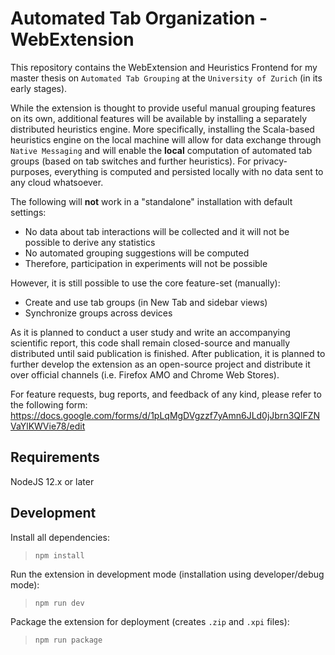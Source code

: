 # Automated Tab Organization - WebExtension

This repository contains the WebExtension and Heuristics Frontend for my master thesis on `Automated Tab Grouping` at the `University of Zurich` (in its early stages).

While the extension is thought to provide useful manual grouping features on its own, additional features will be available by installing a separately distributed heuristics engine. More specifically, installing the Scala-based heuristics engine on the local machine will allow for data exchange through `Native Messaging` and will enable the **local** computation of automated tab groups (based on tab switches and further heuristics). For privacy-purposes, everything is computed and persisted locally with no data sent to any cloud whatsoever.

The following will **not** work in a "standalone" installation with default settings:

- No data about tab interactions will be collected and it will not be possible to derive any statistics
- No automated grouping suggestions will be computed
- Therefore, participation in experiments will not be possible

However, it is still possible to use the core feature-set (manually):

- Create and use tab groups (in New Tab and sidebar views)
- Synchronize groups across devices

As it is planned to conduct a user study and write an accompanying scientific report, this code shall remain closed-source and manually distributed until said publication is finished. After publication, it is planned to further develop the extension as an open-source project and distribute it over official channels (i.e. Firefox AMO and Chrome Web Stores).

For feature requests, bug reports, and feedback of any kind, please refer to the following form:
<https://docs.google.com/forms/d/1pLqMgDVgzzf7yAmn6JLd0jJbrn3QlFZNVaYlKWVie78/edit>

## Requirements

NodeJS 12.x or later

## Development

Install all dependencies:

> `npm install`

Run the extension in development mode (installation using developer/debug mode):

> `npm run dev`

Package the extension for deployment (creates `.zip` and `.xpi` files):

> `npm run package`
